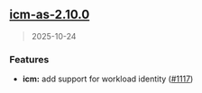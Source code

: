 
<a name="icm-as-2.10.0"></a>
## [icm-as-2.10.0](https://github.com/intershop/helm-charts/compare/icm-as-2.9.4...icm-as-2.10.0)

> 2025-10-24

### Features

* **icm:** add support for workload identity ([#1117](https://github.com/intershop/helm-charts/issues/1117))

